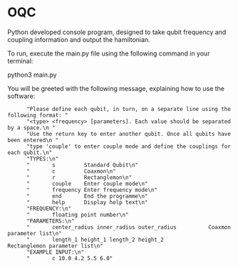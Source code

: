 # OQC
Python developed console program, designed to take qubit frequency and coupling information and output the hamiltonian.

To run, execute the main.py file using the following command in your terminal:

python3 main.py

You will be greeted with the following message, explaining how to use the software:

          "Please define each qubit, in turn, on a separate line using the following format: "
          "<type> <frequency> [parameters]. Each value should be separated by a space.\n "
          "Use the return key to enter another qubit. Once all qubits have been entered\n "
          "type 'couple' to enter couple mode and define the couplings for each qubit.\n"
          "TYPES:\n"
          "       s         Standard Qubit\n"
          "       c         Coaxmon\n"
          "       r         Rectanglemon\n"
          "       couple    Enter couple mode\n"
          "       frequency Enter frequency mode\n"
          "       end       End the programme\n"
          "       help      Display help text\n"
          "FREQUENCY:\n"
          "       floating point number\n"
          "PARAMETERS:\n"
          "       center_radius inner_radius outer_radius          Coaxmon parameter list\n"
          "       length_1 height_1 length_2 height_2              Rectanglemon parameter list\n"
          "EXAMPLE INPUT:\n"
          "       c 10.0 4.2 5.5 6.0"
